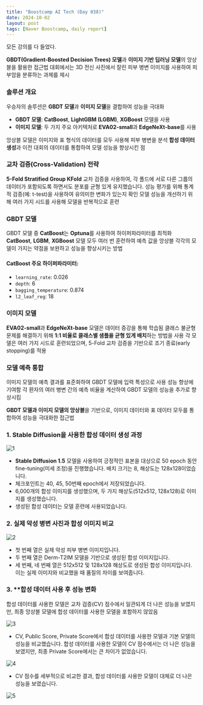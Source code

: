 ```yaml
---
title: "Boostcamp AI Tech (Day 038)"
date: 2024-10-02
layout: post
tags: [Naver Boostcamp, daily report]
---
```


모든 강의를 다 들었다.

**GBDT(Gradient-Boosted Decision Trees) 모델**과 **이미지 기반 딥러닝 모델**의 앙상블을 활용한 접근법
대회에서는 3D 전신 사진에서 잘린 피부 병변 이미지를 사용하여 피부암을 분류하는 과제를 제시

### 솔루션 개요
우승자의 솔루션은 **GBDT 모델**과 **이미지 모델**을 결합하여 성능을 극대화
- **GBDT 모델**: **CatBoost**, **LightGBM (LGBM)**, **XGBoost** 모델을 사용
- **이미지 모델**: 두 가지 주요 아키텍처로 **EVA02-small**과 **EdgeNeXt-base**를 사용

앙상블 모델은 이미지와 표 형식의 데이터를 모두 사용해 피부 병변을 분석
**합성 데이터 생성**과 이전 대회의 데이터를 통합하여 모델 성능을 향상시킨 점

### 교차 검증(Cross-Validation) 전략
**5-Fold Stratified Group KFold** 교차 검증을 사용하여, 각 폴드에 서로 다른 그룹의 데이터가 포함되도록 하면서도 분포를 균형 있게 유지했습니다. 성능 평가를 위해 통계적 검증(예: t-test)을 사용하여 유의미한 변화가 있는지 확인
모델 성능을 개선하기 위해 여러 가지 시드를 사용해 모델을 반복적으로 훈련

### GBDT 모델
GBDT 모델 중 **CatBoost**는 **Optuna**를 사용하여 하이퍼파라미터를 최적화
**CatBoost**, **LGBM**, **XGBoost** 모델 모두 여러 번 훈련하여 예측 값을 앙상블
각각의 모델이 가지는 약점을 보완하고 성능을 향상시키는 방법

#### CatBoost 주요 하이퍼파라미터:
- `learning_rate`: 0.026
- `depth`: 6
- `bagging_temperature`: 0.874
- `l2_leaf_reg`: 18
### 이미지 모델
**EVA02-small**과 **EdgeNeXt-base** 모델은 데이터 증강을 통해 학습됨 
클래스 불균형 문제를 해결하기 위해 **1:1 비율로 클래스별 샘플을 균형 있게 배치**하는 방법을 사용
각 모델은 여러 가지 시드로 훈련되었으며, 5-Fold 교차 검증을 기반으로 조기 종료(early stopping)를 적용

### 모델 예측 통합
이미지 모델의 예측 결과를 표준화하여 GBDT 모델에 입력 특성으로 사용
성능 향상에 기여함
각 환자의 여러 병변 간의 예측 비율을 계산하여 GBDT 모델의 성능을 추가로 향상시킴

**GBDT 모델과 이미지 모델의 앙상블**을 기반으로, 이미지 데이터와 표 데이터 모두를 통합하여 성능을 극대화한 접근법

### 1. **Stable Diffusion을 사용한 합성 데이터 생성 과정** 

![1](https://boyamie.github.io/image/1002_1.png)

- **Stable Diffusion 1.5** 모델을 사용하여 긍정적인 표본을 대상으로 50 epoch 동안 fine-tuning(미세 조정)을 진행했습니다. 배치 크기는 8, 해상도는 128x128이었습니다.
- 체크포인트는 40, 45, 50번째 epoch에서 저장되었습니다.
- 6,000개의 합성 이미지를 생성했으며, 두 가지 해상도(512x512, 128x128)로 이미지를 생성했습니다.
- 생성된 합성 데이터는 모델 훈련에 사용되었습니다.

### 2. **실제 악성 병변 사진과 합성 이미지 비교** 

![2](https://boyamie.github.io/image/1002_2.png)


- 첫 번째 열은 실제 악성 피부 병변 이미지입니다.
- 두 번째 열은 Derm-T2IM 모델을 기반으로 생성된 합성 이미지입니다.
- 세 번째, 네 번째 열은 512x512 및 128x128 해상도로 생성된 합성 이미지입니다. 이는 실제 이미지와 비교했을 때 품질의 차이를 보여줍니다.

### 3. **합성 데이터 사용 후 성능 변화

합성 데이터를 사용한 모델은 교차 검증(CV) 점수에서 일관되게 더 나은 성능을 보였지만, 최종 앙상블 모델에 합성 데이터를 사용한 모델을 포함하지 않았음

![3](https://boyamie.github.io/image/1002_3.png)

- CV, Public Score, Private Score에서 합성 데이터를 사용한 모델과 기본 모델의 성능을 비교했습니다. 합성 데이터를 사용한 모델이 CV 점수에서는 더 나은 성능을 보였지만, 최종 Private Score에서는 큰 차이가 없었습니다.

![4](https://boyamie.github.io/image/1002_4.png)

- CV 점수를 세부적으로 비교한 결과, 합성 데이터를 사용한 모델이 대체로 더 나은 성능을 보였습니다.

![5](https://boyamie.github.io/image/1002_5.png)
